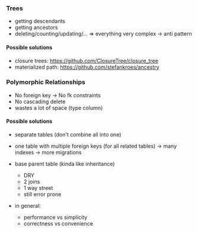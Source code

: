 ### Trees
 * getting descendants
 * getting ancestors
 * deleting/counting/updating/...
 => everything very complex -> anti pattern

#### Possible solutions
  * closure trees: https://github.com/ClosureTree/closure_tree
  * materialized path: https://github.com/stefankroes/ancestry

### Polymorphic Relationships
 * No foreign key -> No fk constraints
 * No cascading delete
 * wastes a lot of space (type column)

#### Possible solutions
   * separate tables (don't combine all into one)
   * one table with multiple foreign keys (for all related tables)
     -> many indexes
     -> more migrations
  * base parent table (kinda like inheritance)
    * DRY
    * 2 joins
    * 1 way street
    * still error prone


 * in general: 
 
   * performance vs simplicity
   * correctness vs convenience
